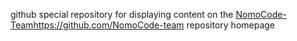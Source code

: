github special repository for displaying content on the [NomoCode-Team](https://github.com/NomoCode-team)https://github.com/NomoCode-team repository homepage
